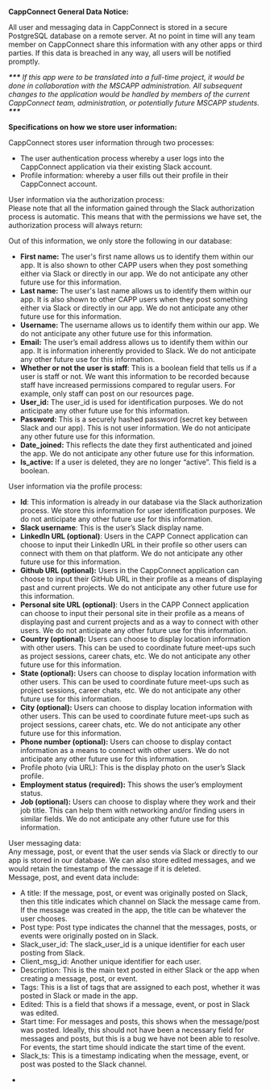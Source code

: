 **CappConnect General Data Notice:** 


All user and messaging data in CappConnect is stored in a secure PostgreSQL database on a remote server. At no point in time will any team member on CappConnect share this information with any other apps or third parties. If this data is breached in any way, all users will be notified promptly. 

***\*\*\*** If this app were to be translated into a full-time project, it would be done in collaboration with the MSCAPP administration. All subsequent changes to the application would be handled by members of the current CappConnect team, administration, or potentially future MSCAPP students. **\*\*\**** 

**Specifications on how we store user information:** 

CappConnect stores user information through two processes: 

- The user authentication process whereby a user logs into the CappConnect application via their existing Slack account.   
- Profile information: whereby a user fills out their profile in their CappConnect account. 

User information via the authorization process:   
Please note that all the information gained through the Slack authorization process is automatic. This means that with the permissions we have set, the authorization process will always return: 

Out of this information, we only store the following in our database: 

* **First name:** The user's first name allows us to identify them within our app. It is also shown to other CAPP users when they post something either via Slack or directly in our app. We do not anticipate any other future use for this information.   
* **Last name:** The user's last name allows us to identify them within our app. It is also shown to other CAPP users when they post something either via Slack or directly in our app. We do not anticipate any other future use for this information.   
* **Username:** The username allows us to identify them within our app. We do not anticipate any other future use for this information.   
* **Email:** The user’s email address allows us to identify them within our app. It is information inherently provided to Slack. We do not anticipate any other future use for this information.   
* **Whether or not the user is staff**: This is a boolean field that tells us if a user is staff or not. We want this information to be recorded because staff have increased permissions compared to regular users. For example, only staff can post on our resources page.   
* **User\_id:** The user\_id is used for identification purposes. We do not anticipate any other future use for this information.   
* **Password:** This is a securely hashed password (secret key between Slack and our app). This is not user information. We do not anticipate any other future use for this information.   
* **Date\_joined:** This reflects the date they first authenticated and joined the app. We do not anticipate any other future use for this information.   
* **Is\_active:** If a user is deleted, they are no longer “active”.  This field is a boolean. 


User information via the profile process: 

* **Id**: This information is already in our database via the Slack authorization process. We store this information for user identification purposes. We do not anticipate any other future use for this information.   
* **Slack username**: This is the user’s Slack display name.  
* **LinkedIn URL (optional)**: Users in the CAPP Connect application can choose to input their LinkedIn URL in their profile so other users can connect with them on that platform. We do not anticipate any other future use for this information.   
* **Github URL (optional):** Users in the CappConnect application can choose to input their GitHub URL in their profile as a means of displaying past and current projects. We do not anticipate any other future use for this information.   
* **Personal site URL (optional)**: Users in the CAPP Connect application can choose to input their personal site in their profile as a means of displaying past and current projects and as a way to connect with other users. We do not anticipate any other future use for this information.  
* **Country (optional):** Users can choose to display location information with other users. This can be used to coordinate future meet-ups such as project sessions, career chats, etc. We do not anticipate any other future use for this information.  
* **State (optional):** Users can choose to display location information with other users. This can be used to coordinate future meet-ups such as project sessions, career chats, etc. We do not anticipate any other future use for this information.  
* **City (optional):** Users can choose to display location information with other users. This can be used to coordinate future meet-ups such as project sessions, career chats, etc. We do not anticipate any other future use for this information.  
* **Phone number (optional):** Users can choose to display contact information as a means to connect with other users. We do not anticipate any other future use for this information.  
* Profile photo (via URL): This is the display photo on the user’s Slack profile.  
* **Employment status (required):** This shows the user’s employment status.   
* **Job (optional):** Users can choose to display where they work and their job title. This can help them with networking and/or finding users in similar fields. We do not anticipate any other future use for this information.  
  


User messaging data:   
Any message, post, or event that the user sends via Slack or directly to our app is stored in our database. We can also store edited messages, and we would retain the timestamp of the message if it is deleted.   
Message, post, and event data include: 

* A title: If the message, post, or event was originally posted on Slack, then this title indicates which channel on Slack the message came from. If the message was created in the app, the title can be whatever the user chooses.   
* Post type: Post type indicates the channel that the messages, posts, or events were originally posted on in Slack.   
* Slack\_user\_id: The slack\_user\_id is a unique identifier for each user posting from Slack.   
* Client\_msg\_id: Another unique identifier for each user.   
* Description: This is the main text posted in either Slack or the app when creating a message, post, or event.   
* Tags: This is a list of tags that are assigned to each post, whether it was posted in Slack or made in the app.   
* Edited: This is a field that shows if a message, event, or post in Slack was edited.   
* Start time: For messages and posts, this shows when the message/post was posted. Ideally, this should not have been a necessary field for messages and posts, but this is a bug we have not been able to resolve. For events, the start time should indicate the start time of the event.   
* Slack\_ts: This is a timestamp indicating when the message, event, or post was posted to the Slack channel.

- 

  